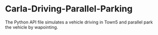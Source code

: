 # Carla-Driving-Parallel-Parking
The Python API file simulates a vehicle driving in Town5 and parallel park the vehicle by wapointing.

